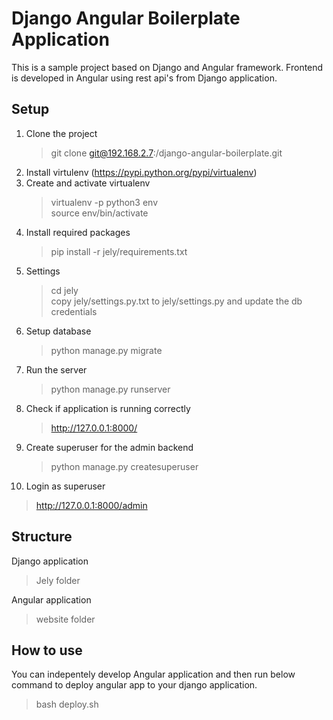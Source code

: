 # Django Angular Boilerplate Application
This is a sample project based on Django and Angular framework. Frontend is developed in Angular using rest api's from Django application.


## Setup
1. Clone the project
   > git clone git@192.168.2.7:<your username>/django-angular-boilerplate.git
2. Install virtulenv (https://pypi.python.org/pypi/virtualenv)
3. Create and activate virtualenv
   > virtualenv -p python3 env <br/>
   > source env/bin/activate
4. Install required packages
   > pip install -r jely/requirements.txt
5. Settings
   > cd jely <br/>
   copy jely/settings.py.txt to jely/settings.py and update the db credentials
6. Setup database
   > python manage.py migrate
7. Run the server
   > python manage.py runserver
8. Check if application is running correctly
   > http://127.0.0.1:8000/
9. Create superuser for the admin backend
   > python manage.py createsuperuser
10. Login as superuser
   > http://127.0.0.1:8000/admin
   
## Structure
Django application
> Jely folder

Angular application
> website folder

## How to use
You can indepentely develop Angular application and then run below command to deploy angular app to your django application.
> bash deploy.sh
